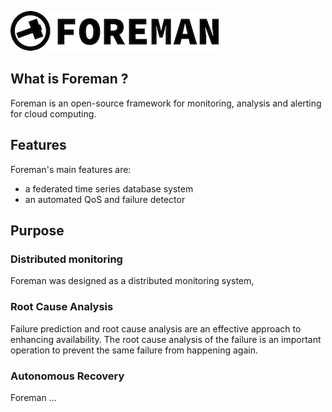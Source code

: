 ![logo](./img/icon.png)

## What is Foreman ?

Foreman is an open-source framework for monitoring, analysis and alerting for cloud computing.

## Features

Foreman's main features are:

- a federated time series database system
- an automated QoS and failure detector

## Purpose

### Distributed monitoring

Foreman was designed as a distributed monitoring system,

### Root Cause Analysis

Failure prediction and root cause analysis are an effective approach to enhancing availability. The root cause analysis of the failure is an important operation to prevent the same failure from happening again.

### Autonomous Recovery

Foreman ...
